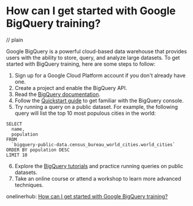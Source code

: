 # How can I get started with Google BigQuery training?
// plain

Google BigQuery is a powerful cloud-based data warehouse that provides users with the ability to store, query, and analyze large datasets. To get started with BigQuery training, here are some steps to follow:

1. Sign up for a Google Cloud Platform account if you don't already have one.
2. Create a project and enable the BigQuery API.
3. Read the [BigQuery documentation](https://cloud.google.com/bigquery/docs/).
4. Follow the [Quickstart guide](https://cloud.google.com/bigquery/docs/quickstarts) to get familiar with the BigQuery console.
5. Try running a query on a public dataset. For example, the following query will list the top 10 most populous cities in the world:
```
SELECT
  name,
  population
FROM
  `bigquery-public-data.census_bureau_world_cities.world_cities`
ORDER BY population DESC
LIMIT 10
```

6. Explore the [BigQuery tutorials](https://cloud.google.com/bigquery/tutorials) and practice running queries on public datasets.
7. Take an online course or attend a workshop to learn more advanced techniques.

onelinerhub: [How can I get started with Google BigQuery training?](https://onelinerhub.com/google-big-query/how-can-i-get-started-with-google-bigquery-training)